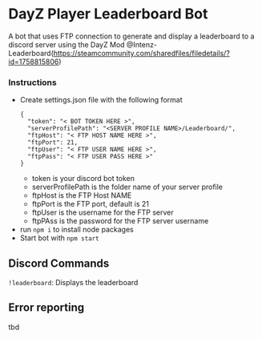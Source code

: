 # DayZ Player Leaderboard Bot

A bot that uses FTP connection to generate and display a leaderboard to a discord server using the DayZ Mod @Intenz-Leaderboard(https://steamcommunity.com/sharedfiles/filedetails/?id=1758815806)


### Instructions

- Create settings.json file with the following format
    ```
    {
      "token": "< BOT TOKEN HERE >",
      "serverProfilePath": "<SERVER PROFILE NAME>/Leaderboard/",
      "ftpHost": "< FTP HOST NAME HERE >",
      "ftpPort": 21,
      "ftpUser": "< FTP USER NAME HERE >",
      "ftpPass": "< FTP USER PASS HERE >"
    }
    ```
    - token is your discord bot token
    - serverProfilePath is the folder name of your server profile
    - ftpHost is the FTP Host NAME
    - ftpPort is the FTP port, default is 21
    - ftpUser is the username for the FTP server
    - ftpPAss is the password for the FTP server username
- run `npm i` to install node packages
- Start bot with `npm start`


## Discord Commands
`!leaderboard`: Displays the leaderboard

## Error reporting
tbd
